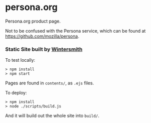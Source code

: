 persona.org
===========

Persona.org product page.

Not to be confused with the Persona service, which can be found at
https://github.com/mozilla/persona.

### Static Site built by [Wintersmith][]

To test locally:

    > npm install
    > npm start

Pages are found in `contents/`, as `.ejs` files.

To deploy:

    > npm install
    > node ./scripts/build.js

And it will build out the whole site into `build/`.


[Wintersmith]: https://github.com/jnordberg/wintersmith
